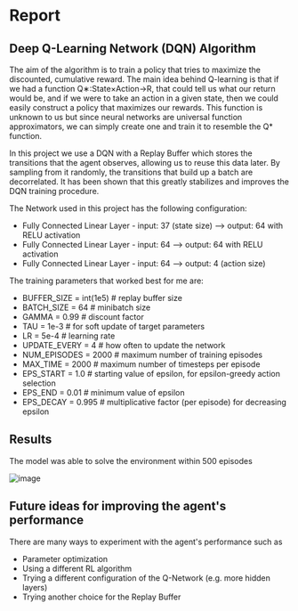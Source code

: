 # Report

## Deep Q-Learning Network (DQN) Algorithm
The aim of the algorithm is to train a policy that tries to maximize the discounted, cumulative reward.
The main idea behind Q-learning is that if we had a function Q∗:State×Action→R, that could tell us what our return would be, and
if we were to take an action in a given state, then we could easily construct a policy that maximizes our rewards. 
This function is unknown to us but since neural networks are universal function approximators, we can simply create one and train it to resemble the Q* function.

In this project we use a DQN with a Replay Buffer which stores the transitions that the agent observes,
allowing us to reuse this data later. By sampling from it randomly, the transitions that build up a batch are decorrelated. 
It has been shown that this greatly stabilizes and improves the DQN training procedure.

The Network used in this project has the following configuration:
- Fully Connected Linear Layer - input: 37 (state size) -->  output: 64 with RELU activation
- Fully Connected Linear Layer - input: 64 --> output: 64 with RELU activation
- Fully Connected Linear Layer - input: 64 --> output: 4 (action size)

The training parameters that worked best for me are:
- BUFFER_SIZE = int(1e5)  # replay buffer size
- BATCH_SIZE = 64         # minibatch size
- GAMMA = 0.99            # discount factor
- TAU = 1e-3              # for soft update of target parameters
- LR = 5e-4               # learning rate 
- UPDATE_EVERY = 4        # how often to update the network
- NUM_EPISODES = 2000     # maximum number of training episodes
- MAX_TIME = 2000         # maximum number of timesteps per episode
- EPS_START = 1.0         # starting value of epsilon, for epsilon-greedy action selection
- EPS_END = 0.01          # minimum value of epsilon
- EPS_DECAY = 0.995       # multiplicative factor (per episode) for decreasing epsilon

## Results

The model was able to solve the environment within 500 episodes 


![image](https://user-images.githubusercontent.com/46076665/109403478-c0cac180-792b-11eb-9937-233872fccc7c.png)

## Future ideas for improving the agent's performance
There are many ways to experiment with the agent's performance such as
- Parameter optimization
- Using a different RL algorithm
- Trying a different configuration of the Q-Network (e.g. more hidden layers)
- Trying another choice for the Replay Buffer 
